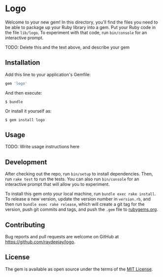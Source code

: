 # Logo

Welcome to your new gem! In this directory, you'll find the files you need to be able to package up your Ruby library into a gem. Put your Ruby code in the file `lib/logo`. To experiment with that code, run `bin/console` for an interactive prompt.

TODO: Delete this and the text above, and describe your gem

## Installation

Add this line to your application's Gemfile:

```ruby
gem 'logo'
```

And then execute:

    $ bundle

Or install it yourself as:

    $ gem install logo

## Usage

TODO: Write usage instructions here

## Development

After checking out the repo, run `bin/setup` to install dependencies. Then, run `rake test` to run the tests. You can also run `bin/console` for an interactive prompt that will allow you to experiment.

To install this gem onto your local machine, run `bundle exec rake install`. To release a new version, update the version number in `version.rb`, and then run `bundle exec rake release`, which will create a git tag for the version, push git commits and tags, and push the `.gem` file to [rubygems.org](https://rubygems.org).

## Contributing

Bug reports and pull requests are welcome on GitHub at https://github.com/raydeejay/logo.

## License

The gem is available as open source under the terms of the [MIT License](https://opensource.org/licenses/MIT).
